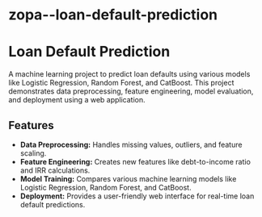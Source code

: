 # zopa--loan-default-prediction
# Loan Default Prediction

A machine learning project to predict loan defaults using various models like Logistic Regression, Random Forest, and CatBoost. 
This project demonstrates data preprocessing, feature engineering, model evaluation, and deployment using a web application.

## Features

- **Data Preprocessing:** Handles missing values, outliers, and feature scaling.
- **Feature Engineering:** Creates new features like debt-to-income ratio and IRR calculations.
- **Model Training:** Compares various machine learning models like Logistic Regression, Random Forest, and CatBoost.
- **Deployment:** Provides a user-friendly web interface for real-time loan default predictions.

